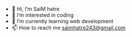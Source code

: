 - 👋 Hi, I’m SaiM hatre
- 👀 I’m interested in coding
- 🌱 I’m currently learning web development
- 📫 How to reach me saimhatre243@gmail.com

<!---
SaiMhatre/SaiMhatre is a ✨ special ✨ repository because its `README.md` (this file) appears on your GitHub profile.
You can click the Preview link to take a look at your changes.
--->
